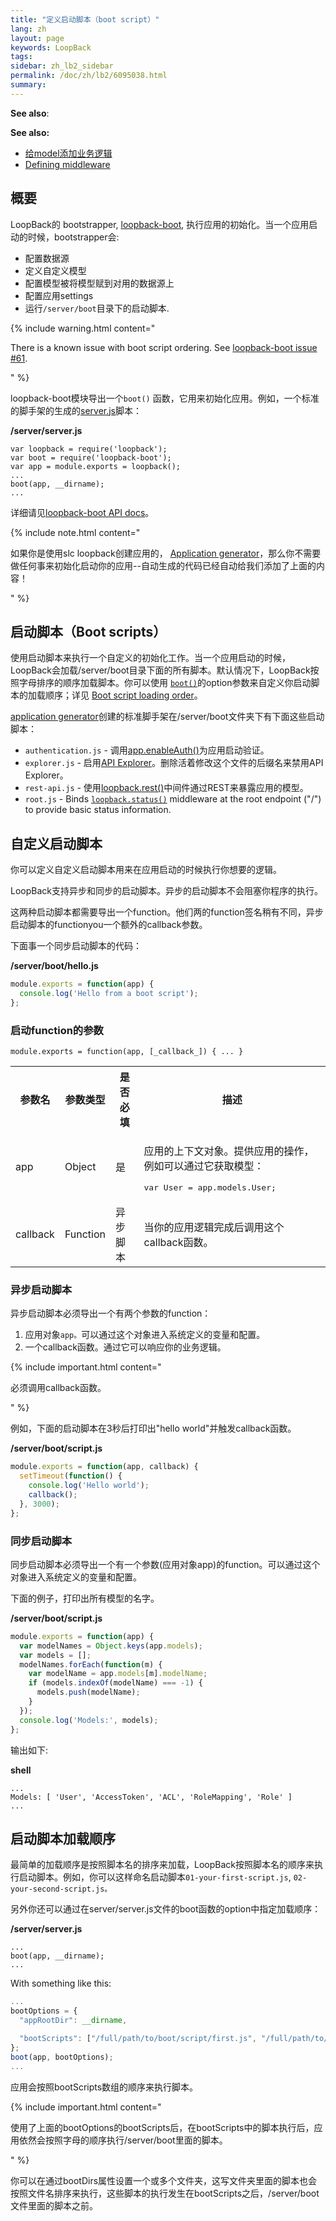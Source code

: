 ```yaml
---
title: "定义启动脚本（boot script）"
lang: zh
layout: page
keywords: LoopBack
tags:
sidebar: zh_lb2_sidebar
permalink: /doc/zh/lb2/6095038.html
summary:
---
```


**See also**:

**See also:**

*   [给model添加业务逻辑](/doc/{{page.lang}}/lb2/6095039.html)
*   [Defining middleware](/doc/{{page.lang}}/lb2/Defining-middleware.html)

## 概要

LoopBack的 bootstrapper, [loopback-boot](https://github.com/strongloop/loopback-boot), 执行应用的初始化。当一个应用启动的时候，bootstrapper会:

*   配置数据源
*   定义自定义模型
*   配置模型被将模型赋到对用的数据源上
*   配置应用settings
*   运行`/server/boot`目录下的启动脚本.

{% include warning.html content="

There is a known issue with boot script ordering. See [loopback-boot issue #61](https://github.com/strongloop/loopback-boot/issues/61).

" %}

loopback-boot模块导出一个`boot()` 函数，它用来初始化应用。例如，一个标准的脚手架的生成的[server.js](/doc/{{page.lang}}/lb2/server.js.html)脚本：

**/server/server.js**

```
var loopback = require('loopback');
var boot = require('loopback-boot');
var app = module.exports = loopback();
...
boot(app, __dirname);
...
```

详细请见[loopback-boot API docs](http://apidocs.strongloop.com/loopback-boot/)。

{% include note.html content="

如果你是使用slc loopback创建应用的， [Application generator](/doc/zh/lb2/Application-generator.html)，那么你不需要做任何事来初始化启动你的应用--自动生成的代码已经自动给我们添加了上面的内容！

" %}

## 启动脚本（Boot scripts）

使用启动脚本来执行一个自定义的初始化工作。当一个应用启动的时候，LoopBack会加载/server/boot目录下面的所有脚本。默认情况下，LoopBack按照字母排序的顺序加载脚本。你可以使用 [`boot()`](http://apidocs.strongloop.com/loopback-boot/#boot)的option参数来自定义你启动脚本的加载顺序；详见 [Boot script loading order](/doc/{{page.lang}}/lb2/6095038.html)。

[application generator](/doc/{{page.lang}}/lb2/Application-generator.html)创建的标准脚手架在/server/boot文件夹下有下面这些启动脚本：

*   `authentication.js` - 调用[app.enableAuth()](http://apidocs.strongloop.com/loopback/#app-enableauth)为应用启动验证。
*   `explorer.js` - 启用[API Explorer](/doc/{{page.lang}}/lb2/6095009.html)。删除活着修改这个文件的后缀名来禁用API Explorer。
*   `rest-api.js` - 使用[loopback.rest()](http://apidocs.strongloop.com/loopback/#loopback-rest)中间件通过REST来暴露应用的模型。
*   `root.js` - Binds [`loopback.status()`](http://apidocs.strongloop.com/loopback/#loopback-status) middleware at the root endpoint ("/") to provide basic status information.

## 自定义启动脚本

你可以定义自定义启动脚本用来在应用启动的时候执行你想要的逻辑。

LoopBack支持异步和同步的启动脚本。异步的启动脚本不会阻塞你程序的执行。

这两种启动脚本都需要导出一个function。他们两的function签名稍有不同，异步启动脚本的functionyou一个额外的callback参数。

下面事一个同步启动脚本的代码：

**/server/boot/hello.js**

```js
module.exports = function(app) {
  console.log('Hello from a boot script');
};
```

### 启动function的参数

`module.exports = function(app, [_callback_]) { ... }`

<table>
  <tbody>
    <tr>
      <th>参数名</th>
      <th>参数类型</th>
      <th>是否必填</th>
      <th>描述</th>
    </tr>
    <tr>
      <td>app</td>
      <td>Object</td>
      <td>是</td>
      <td>
        <p>应用的上下文对象。提供应用的操作，例如可以通过它获取模型：</p><pre>var User = app.models.User;</pre></td>
    </tr>
    <tr>
      <td>callback</td>
      <td>Function</td>
      <td>异步脚本</td>
      <td>当你的应用逻辑完成后调用这个callback函数。</td>
    </tr>
  </tbody>
</table>

### 异步启动脚本

异步启动脚本必须导出一个有两个参数的function：

1.  应用对象`app。`可以通过这个对象进入系统定义的变量和配置。
2.  一个callback函数。通过它可以响应你的业务逻辑。

{% include important.html content="

必须调用callback函数。

" %}

例如，下面的启动脚本在3秒后打印出"hello world"并触发callback函数。

**/server/boot/script.js**

```js
module.exports = function(app, callback) {
  setTimeout(function() {
    console.log('Hello world');
    callback();
  }, 3000);
};
```

### 同步启动脚本

同步启动脚本必须导出一个有一个参数(应用对象app)的function。可以通过这个对象进入系统定义的变量和配置。

下面的例子，打印出所有模型的名字。

**/server/boot/script.js**

```js
module.exports = function(app) {
  var modelNames = Object.keys(app.models);
  var models = [];
  modelNames.forEach(function(m) {
    var modelName = app.models[m].modelName;
    if (models.indexOf(modelName) === -1) {
      models.push(modelName);
    }
  });
  console.log('Models:', models);
};
```

输出如下:

**shell**

```
...
Models: [ 'User', 'AccessToken', 'ACL', 'RoleMapping', 'Role' ]
...
```

## 启动脚本加载顺序

最简单的加载顺序是按照脚本名的排序来加载，LoopBack按照脚本名的顺序来执行启动脚本。例如，你可以这样命名启动脚本`01-your-first-script.js`, `02-your-second-script.js。`

另外你还可以通过在server/server.js文件的boot函数的option中指定加载顺序：

**/server/server.js**

```
...
boot(app, __dirname);
...
```

With something like this:

```js
...
bootOptions = {
  "appRootDir": __dirname,

  "bootScripts": ["/full/path/to/boot/script/first.js", "/full/path/to/boot/script/second.js", ...]
};
boot(app, bootOptions);
...
```

应用会按照bootScripts数组的顺序来执行脚本。

{% include important.html content="

使用了上面的bootOptions的bootScripts后，在bootScripts中的脚本执行后，应用依然会按照字母的顺序执行/server/boot里面的脚本。

" %}

你可以在通过bootDirs属性设置一个或多个文件夹，这写文件夹里面的脚本也会按照文件名排序来执行，这些脚本的执行发生在bootScripts之后，/server/boot文件里面的脚本之前。
